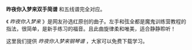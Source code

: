 

**昨夜你入梦来双手简谱** 和五线谱完全对应。

《 _昨夜你入梦来_ 》是网友孙选红原创的曲子。左手和弦全都是魔鬼训练营教程的指法，很简单，是新手练习的福音。且此曲旋律柔和唯美，适合静静聆听！

这里我们提供 _昨夜你入梦来钢琴谱_ ，大家可以免费下载学习。

